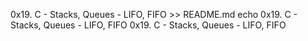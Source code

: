 0x19. C - Stacks, Queues - LIFO, FIFO >> README.md
echo 0x19. C - Stacks, Queues - LIFO, FIFO
0x19. C - Stacks, Queues - LIFO, FIFO

